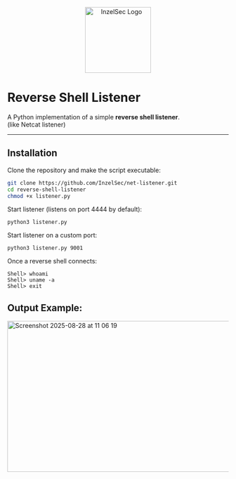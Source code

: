 <p align="center">
  <img src="https://github.com/user-attachments/assets/14b2c4c2-4a11-4bea-85de-fa660dfe591e" alt="InzelSec Logo" width="150"/>
</p>


# Reverse Shell Listener

A Python implementation of a simple **reverse shell listener**.  
(like Netcat listener)

---

## Installation

Clone the repository and make the script executable:

```bash
git clone https://github.com/InzelSec/net-listener.git
cd reverse-shell-listener
chmod +x listener.py
```



Start listener (listens on port 4444 by default):
```
python3 listener.py
```
Start listener on a custom port:
```
python3 listener.py 9001
```
Once a reverse shell connects:
```
Shell> whoami
Shell> uname -a
Shell> exit
```

## Output Example:

<img width="891" height="344" alt="Screenshot 2025-08-28 at 11 06 19" src="https://github.com/user-attachments/assets/435f85ce-2f0d-4750-a45d-607ef341a958" />




